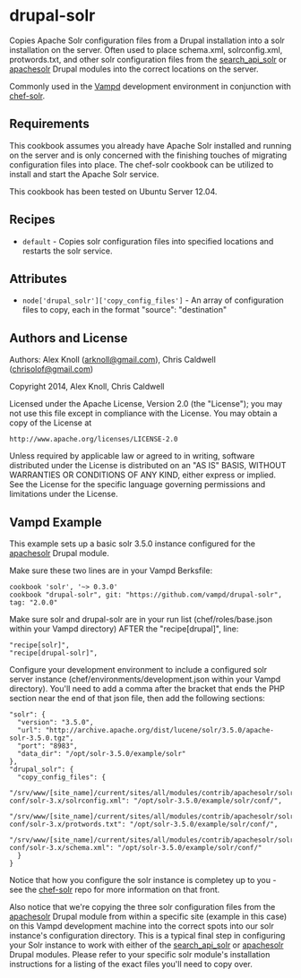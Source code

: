 # drupal-solr

Copies Apache Solr configuration files from a Drupal installation into a solr installation on the server.  Often used to place schema.xml, solrconfig.xml, protwords.txt, and other solr configuration files from the [search_api_solr](https://www.drupal.org/project/search_api_solr) or [apachesolr](https://www.drupal.org/project/apachesolr) Drupal modules into the correct locations on the server.

Commonly used in the [Vampd](https://github.com/vampd/vampd) development environment in conjunction with [chef-solr](https://github.com/dwradcliffe/chef-solr).

## Requirements

This cookbook assumes you already have Apache Solr installed and running on the server and is only concerned with the finishing touches of migrating configuration files into place.  The chef-solr cookbook can be utilized to install and start the Apache Solr service.

This cookbook has been tested on Ubuntu Server 12.04.

## Recipes

- `default` - Copies solr configuration files into specified locations and restarts the solr service.

## Attributes

- `node['drupal_solr']['copy_config_files']` - An array of configuration files to copy, each in the format "source": "destination"

## Authors and License

Authors: Alex Knoll (arknoll@gmail.com), Chris Caldwell (chrisolof@gmail.com)

Copyright 2014, Alex Knoll, Chris Caldwell

Licensed under the Apache License, Version 2.0 (the "License");
you may not use this file except in compliance with the License.
You may obtain a copy of the License at

    http://www.apache.org/licenses/LICENSE-2.0

Unless required by applicable law or agreed to in writing, software
distributed under the License is distributed on an "AS IS" BASIS,
WITHOUT WARRANTIES OR CONDITIONS OF ANY KIND, either express or implied.
See the License for the specific language governing permissions and
limitations under the License.

## Vampd Example

This example sets up a basic solr 3.5.0 instance configured for the [apachesolr](https://www.drupal.org/project/apachesolr) Drupal module.

Make sure these two lines are in your Vampd Berksfile:

    cookbook 'solr', '~> 0.3.0'
    cookbook "drupal-solr", git: "https://github.com/vampd/drupal-solr", tag: "2.0.0"

Make sure solr and drupal-solr are in your run list (chef/roles/base.json within your Vampd directory) AFTER the "recipe[drupal]", line:

    "recipe[solr]",
    "recipe[drupal-solr]",

Configure your development environment to include a configured solr server instance (chef/environments/development.json within your Vampd directory).  You'll need to add a comma after the bracket that ends the PHP section near the end of that json file, then add the following sections:

    "solr": {
      "version": "3.5.0",
      "url": "http://archive.apache.org/dist/lucene/solr/3.5.0/apache-solr-3.5.0.tgz",
      "port": "8983",
      "data_dir": "/opt/solr-3.5.0/example/solr"
    },
    "drupal_solr": {
      "copy_config_files": {
        "/srv/www/[site_name]/current/sites/all/modules/contrib/apachesolr/solr-conf/solr-3.x/solrconfig.xml": "/opt/solr-3.5.0/example/solr/conf/",
        "/srv/www/[site_name]/current/sites/all/modules/contrib/apachesolr/solr-conf/solr-3.x/protwords.txt": "/opt/solr-3.5.0/example/solr/conf/",
        "/srv/www/[site_name]/current/sites/all/modules/contrib/apachesolr/solr-conf/solr-3.x/schema.xml": "/opt/solr-3.5.0/example/solr/conf/"
      }
    }

Notice that how you configure the solr instance is completey up to you - see the [chef-solr](https://github.com/dwradcliffe/chef-solr) repo for more information on that front.

Also notice that we're copying the three solr configuration files from the [apachesolr](https://www.drupal.org/project/apachesolr) Drupal module from within a specific site (example in this case) on this Vampd development machine into the correct spots into our solr instance's configuration directory.  This is a typical final step in configuring your Solr instance to work with either of the [search_api_solr](https://www.drupal.org/project/search_api_solr) or [apachesolr](https://www.drupal.org/project/apachesolr) Drupal modules.  Please refer to your specific solr module's installation instructions for a listing of the exact files you'll need to copy over.
